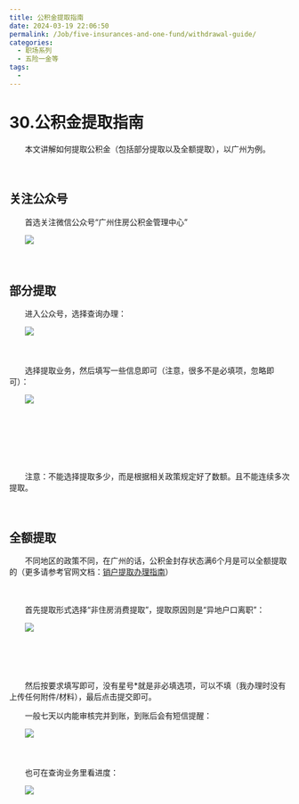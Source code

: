 ```yaml
---
title: 公积金提取指南
date: 2024-03-19 22:06:50
permalink: /Job/five-insurances-and-one-fund/withdrawal-guide/
categories:
  - 职场系列
  - 五险一金等
tags:
  - 
---
```


# 30.公积金提取指南

　　本文讲解如何提取公积金（包括部分提取以及全额提取），以广州为例。
<!-- more -->
　　‍

## 关注公众号

　　首选关注微信公众号“广州住房公积金管理中心”

　　​![](https://image.peterjxl.com/blog/image-20240319215318-0yvzbnd.png)​

　　‍

## 部分提取

　　进入公众号，选择查询办理：

　　​![](https://image.peterjxl.com/blog/image-20240319215339-jifi5sl.png)​

　　‍

　　选择提取业务，然后填写一些信息即可（注意，很多不是必填项，忽略即可）：

　　​![](https://image.peterjxl.com/blog/image-20240319215411-fy3xz42.png)​

　　‍

　　‍

　　‍

　　注意：不能选择提取多少，而是根据相关政策规定好了数额。且不能连续多次提取。

　　‍

## 全额提取

　　不同地区的政策不同，在广州的话，公积金封存状态满6个月是可以全额提取的（更多请参考官网文档：[销户提取办理指南](http://gjj.gz.gov.cn/gkmlpt/content/5/5672/mmpost_5672057.html#1068)）

　　‍

　　首先提取形式选择“非住房消费提取”，提取原因则是“异地户口离职”：

　　​![](https://image.peterjxl.com/blog/image-20240319215644-plk78tm.png)​

　　‍

　　‍

　　然后按要求填写即可，没有星号\*就是非必填选项，可以不填（我办理时没有上传任何附件/材料），最后点击提交即可。

　　一般七天以内能审核完并到账，到账后会有短信提醒：

　　​![](https://image.peterjxl.com/blog/image-20240319220332-3i06u5v.png)​

　　‍

　　也可在查询业务里看进度：

　　​![](https://image.peterjxl.com/blog/image-20240319220145-nks08fg.png)​
